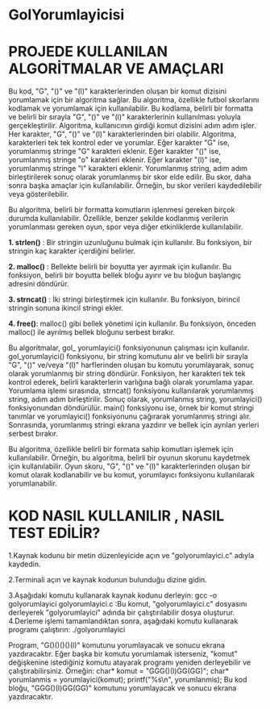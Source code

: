 # GolYorumlayicisi

# PROJEDE KULLANILAN ALGORİTMALAR VE AMAÇLARI
Bu kod, "G", "()" ve "(l)" karakterlerinden oluşan bir komut dizisini yorumlamak için bir algoritma sağlar. Bu algoritma, özellikle futbol skorlarını kodlamak ve yorumlamak için kullanılabilir. Bu kodlama, belirli bir formatta ve belirli bir sırayla "G", "()" ve "(l)" karakterlerinin kullanılması yoluyla gerçekleştirilir.
Algoritma, kullanıcının girdiği komut dizisini adım adım işler. Her karakter, "G", "()" ve "(l)" karakterlerinden biri olabilir. Algoritma, karakterleri tek tek kontrol eder ve yorumlar. Eğer karakter "G" ise, yorumlanmış stringe "G" karakteri eklenir. Eğer karakter "()" ise, yorumlanmış stringe "o" karakteri eklenir. Eğer karakter "(l)" ise, yorumlanmış stringe "l" karakteri eklenir.
Yorumlanmış string, adım adım birleştirilerek sonuç olarak yorumlanmış bir skor elde edilir. Bu skor, daha sonra başka amaçlar için kullanılabilir. Örneğin, bu skor verileri kaydedilebilir veya gösterilebilir.

Bu algoritma, belirli bir formatta komutların işlenmesi gereken birçok durumda kullanılabilir. Özellikle, benzer şekilde kodlanmış verilerin yorumlanması gereken oyun, spor veya diğer etkinliklerde kullanılabilir.

**1. strlen()** : Bir stringin uzunluğunu bulmak için kullanılır. Bu fonksiyon, bir stringin kaç karakter içerdiğini belirler.

**2. malloc()** : Bellekte belirli bir boyutta yer ayırmak için kullanılır. Bu fonksiyon, belirli bir boyutta bellek bloğu ayırır ve bu bloğun başlangıç adresini döndürür.

**3. strncat()** : İki stringi birleştirmek için kullanılır. Bu fonksiyon, birincil stringin sonuna ikincil stringi ekler.

**4. free()**: malloc() gibi bellek yönetimi için kullanılır. Bu fonksiyon, önceden malloc() ile ayrılmış bellek bloğunu serbest bırakır.

Bu algoritmalar, gol_ yorumlayici() fonksiyonunun çalışması için kullanılır.
gol_yorumlayici() fonksiyonu, bir string komutunu alır ve belirli bir sırayla "G", "()" ve/veya "(l)" harflerinden oluşan bu komutu yorumlayarak, sonuç olarak yorumlanmış bir string döndürür. Fonksiyon, her karakteri tek tek kontrol ederek, belirli karakterlerin varlığına bağlı olarak yorumlama yapar. Yorumlama işlemi sırasında, strncat() fonksiyonu kullanılarak yorumlanmış string, adım adım birleştirilir. Sonuç olarak, yorumlanmış string, yorumlayici() fonksiyonundan döndürülür.
main() fonksiyonu ise, örnek bir komut stringi tanımlar ve yorumlayici() fonksiyonunu çağırarak yorumlanmış stringi alır. Sonrasında, yorumlanmış stringi ekrana yazdırır ve bellek için ayrılan yerleri serbest bırakır.

Bu algoritma, özellikle belirli bir formata sahip komutları işlemek için kullanılabilir. Örneğin, bu algoritma, belirli bir oyunun skorunu kaydetmek için kullanılabilir. Oyun skoru, "G", "()" ve "(l)" karakterlerinden oluşan bir komut olarak kodlanabilir ve bu komut, yorumlayıcı fonksiyonu kullanılarak yorumlanabilir.

# KOD NASIL KULLANILIR , NASIL TEST EDİLİR?
1.Kaynak kodunu bir metin düzenleyicide açın ve "golyorumlayici.c" adıyla kaydedin.

2.Terminali açın ve kaynak kodunun bulunduğu dizine gidin.

3.Aşağıdaki komutu kullanarak kaynak kodunu derleyin:
       gcc -o golyorumlayici golyorumlayici.c   :Bu komut, "golyorumlayici.c" dosyasını derleyerek "golyorumlayici" adında bir çalıştırılabilir dosya oluşturur.
4.Derleme işlemi tamamlandıktan sonra, aşağıdaki komutu kullanarak programı çalıştırın: ./golyorumlayici

Program, "G()()()()(l)" komutunu yorumlayacak ve sonucu ekrana yazdıracaktır.
Eğer başka bir komutu yorumlamak isterseniz, "komut" değişkenine istediğiniz komutu atayarak programı yeniden derleyebilir ve çalıştırabilirsiniz. Örneğin:
char* komut = "GGG()(l)GG(GG)";
char* yorumlanmis = yorumlayici(komut);
printf("%s\n", yorumlanmis);
Bu kod bloğu, "GGG()(l)GG(GG)" komutunu yorumlayacak ve sonucu ekrana yazdıracaktır.
